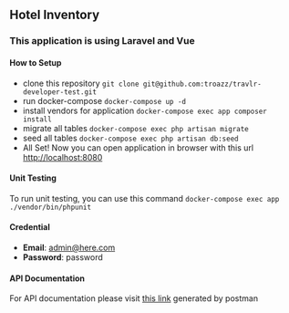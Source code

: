 ## Hotel Inventory
### This application is using Laravel and Vue

#### How to Setup
- clone this repository `git clone git@github.com:troazz/travlr-developer-test.git`
- run docker-compose `docker-compose up -d`
- install vendors for application `docker-compose exec app composer install`
- migrate all tables `docker-compose exec php artisan migrate`
- seed all tables `docker-compose exec php artisan db:seed`
- All Set! Now you can open application in browser with this url [http://localhost:8080](http://localhost:8000)

#### Unit Testing
To run unit testing, you can use this command `docker-compose exec app ./vendor/bin/phpunit`

#### Credential
- **Email**: admin@here.com
- **Password**: password

#### API Documentation
For API documentation please visit [this link](https://documenter.getpostman.com/view/7064497/S1EWQaoT) generated by postman
